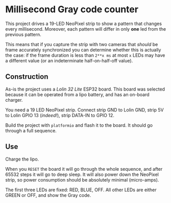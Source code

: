 # Millisecond Gray code counter

This project drives a 19-LED NeoPixel strip to show a pattern that changes every millisecond. Moreover, each pattern will differ in only **one** led from the previous pattern.

This means that if you capture the strip with two cameras that _should_ be frame accurately synchronized you can determine whether this is actually the case: if the frame duration is less than `2**x ms` at most `x` LEDs may have a different value (or an indeterminate half-on-half-off value).

## Construction

As-is the project uses a _Lolin 32 Lite_ ESP32 board. This board was selected because it can be operated from a lipo battery, and has an on-board charger.

You need a 19 LED NeoPixel strip. Connect strip GND to Lolin GND, strip 5V to Lolin GPIO 13 (_indeed!_), strip DATA-IN to GPIO 12.

Build the project with `platformio` and flash it to the board. It should go through a full sequence.

## Use

Charge the lipo.

When you `RESET` the board it will go through the whole sequence, and after 65532 steps it will go to deep sleep. It will also power down the NeoPixel strip, so power consumption should be absolutely minimal (micro-amps).

The first three LEDs are fixed: RED, BLUE, OFF. All other LEDs are either GREEN or OFF, and show the Gray code.